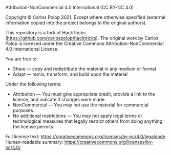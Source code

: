 Attribution-NonCommercial 4.0 International (CC BY-NC 4.0)

Copyright © Carlos Polop 2021. 
Except where otherwise specified (external information copied into the project belongs to the original authors).

This repository is a fork of HackTricks (https://github.com/carlospolop/hacktricks).
The original work by Carlos Polop is licensed under the Creative Commons Attribution-NonCommercial 4.0 International License.

You are free to:
- Share — copy and redistribute the material in any medium or format
- Adapt — remix, transform, and build upon the material

Under the following terms:
- Attribution — You must give appropriate credit, provide a link to the license, and indicate if changes were made.
- NonCommercial — You may not use the material for commercial purposes.
- No additional restrictions — You may not apply legal terms or technological measures that legally restrict others from doing anything the license permits.

Full license text: https://creativecommons.org/licenses/by-nc/4.0/legalcode
Human-readable summary: https://creativecommons.org/licenses/by-nc/4.0/